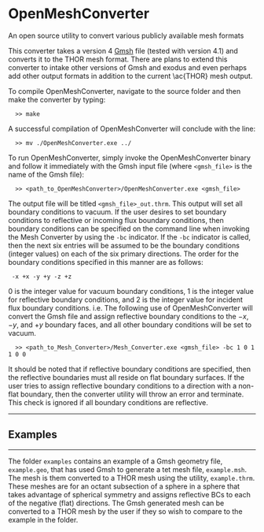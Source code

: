 # OpenMeshConverter
An open source utility to convert various publicly available mesh formats

This converter takes a version 4 [Gmsh](https://gmsh.info/) file (tested with version 4.1) and converts it to the THOR mesh format.
There are plans to extend this converter to intake other versions of Gmsh and exodus and even perhaps add other output formats in addition to the current \ac{THOR} mesh output.

To compile OpenMeshConverter, navigate to the source folder and then make the converter by typing:
```
  >> make
```
A successful compilation of OpenMeshConverter will conclude with the line:
```
  >> mv ./OpenMeshConverter.exe ../
```

To run OpenMeshConverter, simply invoke the OpenMeshConverter binary and follow it immediately with the Gmsh input file (where `<gmsh_file>` is the name of the Gmsh file):
```
  >> <path_to_OpenMeshConverter>/OpenMeshConverter.exe <gmsh_file>
```
The output file will be titled `<gmsh_file>_out.thrm`. This output will set all boundary conditions to vacuum.
If the user desires to set boundary conditions to reflective or incoming flux boundary conditions, then boundary conditions can be specified on the command line when invoking the Mesh Converter by using the `-bc` indicator.
If the `-bc` indicator is called, then the next six entries will be assumed to be the boundary conditions (integer values) on each of the six primary directions.
The order for the boundary conditions specified in this manner are as follows:
```
 -x +x -y +y -z +z
```
0 is the integer value for vacuum boundary conditions, 1 is the integer value for reflective boundary conditions, and 2 is the integer value for incident flux boundary conditions.
i.e. The following use of OpenMeshConverter will convert the Gmsh file and assign reflective boundary conditions to the $-x$, $-y$, and $+y$ boundary faces, and all other boundary conditions will be set to vacuum.
```
  >> <path_to_Mesh_Converter>/Mesh_Converter.exe <gmsh_file> -bc 1 0 1 1 0 0
```
It should be noted that if reflective boundary conditions are specified, then the reflective boundaries must all reside on flat boundary surfaces.
If the user tries to assign reflective boundary conditions to a direction with a non-flat boundary, then the converter utility will throw an error and terminate.
This check is ignored if all boundary conditions are reflective.

---
## Examples
---

The folder `examples` contains an example of a Gmsh geometry file, `example.geo`, that has used Gmsh to generate a tet mesh file, `example.msh`.
The mesh is them converted to a THOR mesh using the utility, `example.thrm`.
These meshes are for an octant subsection of a sphere in a sphere that takes advantage of spherical symmetry and assigns reflective BCs to each of the negative (flat) directions.
The Gmsh generated mesh can be converted to a THOR mesh by the user if they so wish to compare to the example in the folder.